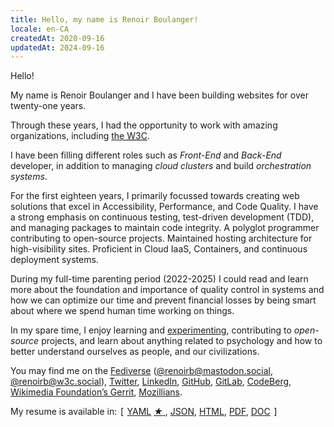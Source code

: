 ```yaml
---
title: Hello, my name is Renoir Boulanger!
locale: en-CA
createdAt: 2020-09-16
updatedAt: 2024-09-16
---
```


Hello!

My name is <span itemprop="givenName">Renoir</span>
<span itemprop="familyName">Boulanger</span> and I have been building websites
for over <data value="21">twenty-one</data> years.

Through these years, I had the opportunity to work with amazing organizations,
including [the <abbr title="World Wide Web Consortium">W3C</abbr>][time-w3c].

I have been filling different roles such as _Front-End_ and _Back-End_
developer, in addition to managing _cloud clusters_ and build _orchestration
systems_.

For the first <data value="18">eighteen</data> years, I primarily focussed
towards creating web solutions that excel in Accessibility, Performance, and
Code Quality. I have a strong emphasis on continuous testing, test-driven
development (TDD), and managing packages to maintain code integrity. A polyglot
programmer contributing to open-source projects. Maintained hosting architecture
for high-visibility sites. Proficient in Cloud IaaS, Containers, and continuous
deployment systems.

During my full-time parenting period (2022-2025) I could read and learn more
about the foundation and importance of quality control in systems and how we can
optimize our time and prevent financial losses by being smart about where we
spend human time working on things.

In my spare time, I enjoy learning and [experimenting][experimenting],
contributing to _open-source_ projects, and learn about anything related to
psychology and how to better understand ourselves as people, and our
civilizations.

You may find me on the [Fediverse](https://en.wikipedia.org/wiki/Fediverse)
(<a rel="me" target="_blank" href="https://mastodon.social/@renoirb">@renoirb@mastodon.social</a>,
<a rel="me"  target="_blank" href="https://w3c.social/@renoirb">@renoirb@w3c.social</a>),
[Twitter][twitter], [LinkedIn][linkedin], [GitHub][github], [GitLab][gitlab],
[CodeBerg][codeberg], [Wikimedia Foundation’s Gerrit][wmf-gerrit],
[Mozillians][mozillians].

 <p id="resume" class="is-fe-pulse fe-pulse-w-pause">
  My resume is available in:
  <tt>[</tt>
  <a
    href="https://renoirboulanger.com/resume/as-code"
    >YAML</a
  >
  <a href="https://gist.github.com/renoirb/65fccabc7dea76fea70dccb14077ab0d#gistcomment-3010170">
    <span title="Canonical version as a GitHub Gist for jsonresume.org registry"><i aria-hidden>★</i></span>
  </a>,
  <a
    href="https://gist.githubusercontent.com/renoirb/65fccabc7dea76fea70dccb14077ab0d/raw/resume.json"
    >JSON</a
  >,
  <a
    href="https://registry.jsonresume.org/renoirb"
    title="on JSONResume.org registry"
    >HTML</a
  >,
  <!--a href="https://github.com/renoirb/site/raw/2020/static/files/resume/Resume-Renoir-Boulanger.pdf">PDF</a>,-->
  <a
    href="https://renoirboulanger.com/files/resume/Resume-Renoir-Boulanger.pdf"
    download
    title="Adobe Acrobat Portable Document Format"
    >PDF</a
  >,
  <a
    href="https://renoirboulanger.com/files/resume/Resume-Renoir-Boulanger.doc"
    download
    title="Microsoft Word Document format"
    >DOC</a
  >
  <tt>]</tt>
</p>

[experimenting]:
  https://github.com/renoirb?tab=repositories&q=experiment
  'Renoir’s experiments on GitHub'
[time-w3c]: /blog/2015/07/leaving-w3c
[twitter]: https://twitter.com/renoirb '@renoirb on Twitter'
[linkedin]: https://linkedin.com/in/renoirb
[github]: https://github.com/renoirb '@renoirb on GitHub'
[gitlab]: https://gitlab.com/renoirb '@renoirb on GitLab'
[codeberg]: https://codeberg.org/renoirb '@renoirb on CodeBerg.org'
[wmf-gerrit]:
  https://gerrit.wikimedia.org/r/#/q/owner:%22Renoirb+%253Crenoir%2540w3.org%253E%22,n,z
  'Renoir’s commits made to Wikipedia'
[mozillians]: (https://mozillians.org/en-US/u/renoirb/)
